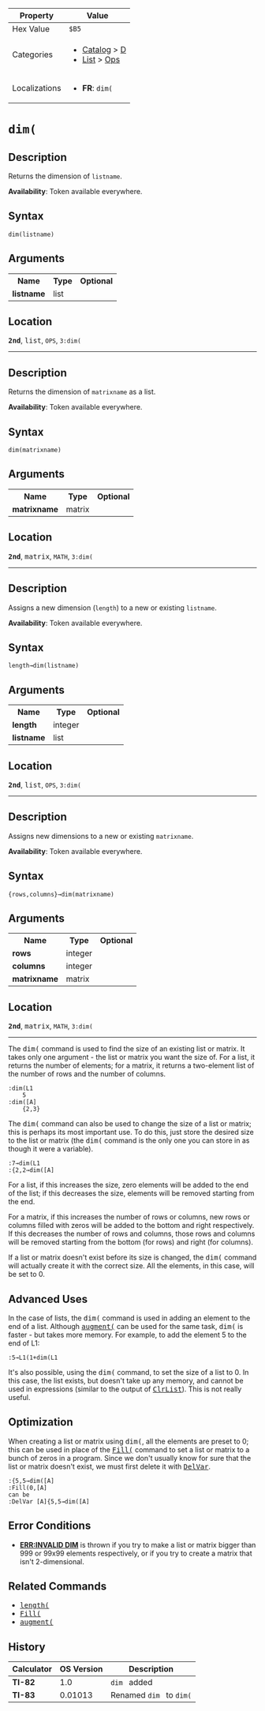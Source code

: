 | Property      | Value |
|---------------|-------|
| Hex Value     | `$B5`|
| Categories    | <ul><li>[Catalog](<../categories/Catalog.md>) > [D](<../categories/Catalog.md#D>)</li><li>[List](<../categories/List.md>) > [Ops](<../categories/List.md#Ops>)</li></ul> |
| Localizations | <ul><li><b>FR</b>: `dim(`</li></ul> |

# `dim(`

## Description
Returns the dimension of `listname`.


<b>Availability</b>: Token available everywhere.

## Syntax
`dim(listname)`

## Arguments
<table>
<tr><th>Name</th><th>Type</th><th>Optional</th></tr>

<tr><td><b>listname</b></td><td>list</td><td></td></tr>

</table>

## Location
<tt><kbd><b>2nd</b></kbd></tt>, <kbd>list</kbd>, `OPS`, `3:dim(`
<hr>

## Description
Returns the dimension of `matrixname` as a list.


<b>Availability</b>: Token available everywhere.

## Syntax
`dim(matrixname)`

## Arguments
<table>
<tr><th>Name</th><th>Type</th><th>Optional</th></tr>

<tr><td><b>matrixname</b></td><td>matrix</td><td></td></tr>

</table>

## Location
<tt><kbd><b>2nd</b></kbd></tt>, <kbd>matrix</kbd>, `MATH`, `3:dim(`
<hr>

## Description
Assigns a new dimension (`length`) to a new or existing `listname`.


<b>Availability</b>: Token available everywhere.

## Syntax
`length→dim(listname)`

## Arguments
<table>
<tr><th>Name</th><th>Type</th><th>Optional</th></tr>

<tr><td><b>length</b></td><td>integer</td><td></td></tr>

<tr><td><b>listname</b></td><td>list</td><td></td></tr>

</table>

## Location
<tt><kbd><b>2nd</b></kbd></tt>, <kbd>list</kbd>, `OPS`, `3:dim(`
<hr>

## Description
Assigns new dimensions to a new or existing `matrixname`.


<b>Availability</b>: Token available everywhere.

## Syntax
`{rows,columns}→dim(matrixname)`

## Arguments
<table>
<tr><th>Name</th><th>Type</th><th>Optional</th></tr>

<tr><td><b>rows</b></td><td>integer</td><td></td></tr>

<tr><td><b>columns</b></td><td>integer</td><td></td></tr>

<tr><td><b>matrixname</b></td><td>matrix</td><td></td></tr>

</table>

## Location
<tt><kbd><b>2nd</b></kbd></tt>, <kbd>matrix</kbd>, `MATH`, `3:dim(`
<hr>

The <tt>dim(</tt> command is used to find the size of an existing list or matrix. It takes only one argument - the list or matrix you want the size of. For a list, it returns the number of elements; for a matrix, it returns a two-element list of the number of rows and the number of columns.

```ti-basic
:dim(L1
    5
:dim([A]
    {2,3}
```

The <tt>dim(</tt> command can also be used to change the size of a list or matrix; this is perhaps its most important use. To do this, just store the desired size to the list or matrix (the <tt>dim(</tt> command is the only one you can store in as though it were a variable).

```ti-basic
:7→dim(L1
:{2,2→dim([A]
```

For a list, if this increases the size, zero elements will be added to the end of the list; if this decreases the size, elements will be removed starting from the end.

For a matrix, if this increases the number of rows or columns, new rows or columns filled with zeros will be added to the bottom and right respectively. If this decreases the number of rows and columns, those rows and columns will be removed starting from the bottom (for rows) and right (for columns).

If a list or matrix doesn't exist before its size is changed, the <tt>dim(</tt> command will actually create it with the correct size. All the elements, in this case, will be set to 0.

## Advanced Uses

In the case of lists, the <tt>dim(</tt> command is used in adding an element to the end of a list. Although <tt><a href="/augment">augment(</a></tt> can be used for the same task, <tt>dim(</tt> is faster - but takes more memory. For example, to add the element 5 to the end of L1:

```ti-basic
:5→L1(1+dim(L1
```

It's also possible, using the <tt>dim(</tt> command, to set the size of a list to 0. In this case, the list exists, but doesn't take up any memory, and cannot be used in expressions (similar to the output of <tt><a href="/clrlist">ClrList</a></tt>). This is not really useful.

## Optimization

When creating a list or matrix using <tt>dim(</tt>, all the elements are preset to 0; this can be used in place of the <tt><a href="/fill">Fill(</a></tt> command to set a list or matrix to a bunch of zeros in a program. Since we don't usually know for sure that the list or matrix doesn't exist, we must first delete it with <tt><a href="/delvar">DelVar</a></tt>.

```ti-basic
:{5,5→dim([A]
:Fill(0,[A]
can be
:DelVar [A]{5,5→dim([A]
```

## Error Conditions

*   **[ERR:INVALID DIM](/errors#invaliddim)** is thrown if you try to make a list or matrix bigger than 999 or 99x99 elements respectively, or if you try to create a matrix that isn't 2-dimensional.

## Related Commands

*   <tt><a href="/length">length(</a></tt>
*   <tt><a href="/fill">Fill(</a></tt>
*   <tt><a href="/augment">augment(</a></tt>

## History
| Calculator | OS Version | Description |
|------------|------------|-------------|
| <b>TI-82</b> | 1.0 | `dim ` added |
| <b>TI-83</b> | 0.01013 | Renamed `dim ` to `dim(`


